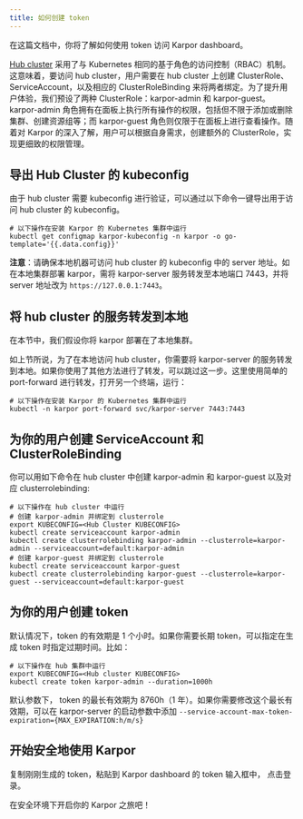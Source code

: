 ```yaml
---
title: 如何创建 token
---
```

在这篇文档中，你将了解如何使用 token 访问 Karpor dashboard。

[Hub cluster](../2-concepts/3-glossary.md#hub-cluster) 采用了与 Kubernetes 相同的基于角色的访问控制（RBAC）机制。这意味着，要访问 hub cluster，用户需要在 hub cluster 上创建 ClusterRole、ServiceAccount，以及相应的 ClusterRoleBinding 来将两者绑定。为了提升用户体验，我们预设了两种 ClusterRole：karpor-admin 和 karpor-guest。karpor-admin 角色拥有在面板上执行所有操作的权限，包括但不限于添加或删除集群、创建资源组等；而 karpor-guest 角色则仅限于在面板上进行查看操作。随着对 Karpor 的深入了解，用户可以根据自身需求，创建额外的 ClusterRole，实现更细致的权限管理。

## 导出 Hub Cluster 的 kubeconfig

由于 hub cluster 需要 kubeconfig 进行验证，可以通过以下命令一键导出用于访问 hub cluster 的 kubeconfig。
```shell
# 以下操作在安装 Karpor 的 Kubernetes 集群中运行
kubectl get configmap karpor-kubeconfig -n karpor -o go-template='{{.data.config}}'
```

**注意**：请确保本地机器可访问 hub cluster 的 kubeconfig 中的 server 地址。如在本地集群部署 karpor，需将 karpor-server 服务转发至本地端口 7443，并将 server 地址改为 `https://127.0.0.1:7443`。

## 将 hub cluster 的服务转发到本地

在本节中，我们假设你将 karpor 部署在了本地集群。

如上节所说，为了在本地访问 hub cluster，你需要将 karpor-server 的服务转发到本地。如果你使用了其他方法进行了转发，可以跳过这一步。这里使用简单的 port-forward 进行转发，打开另一个终端，运行：

```shell
# 以下操作在安装 Karpor 的 Kubernetes 集群中运行
kubectl -n karpor port-forward svc/karpor-server 7443:7443
```

## 为你的用户创建 ServiceAccount 和 ClusterRoleBinding

你可以用如下命令在 hub cluster 中创建 karpor-admin 和 karpor-guest 以及对应 clusterrolebinding:

```shell
# 以下操作在 hub cluster 中运行
# 创建 karpor-admin 并绑定到 clusterrole
export KUBECONFIG=<Hub Cluster KUBECONFIG>
kubectl create serviceaccount karpor-admin
kubectl create clusterrolebinding karpor-admin --clusterrole=karpor-admin --serviceaccount=default:karpor-admin
# 创建 karpor-guest 并绑定到 clusterrole
kubectl create serviceaccount karpor-guest
kubectl create clusterrolebinding karpor-guest --clusterrole=karpor-guest --serviceaccount=default:karpor-guest
```

## 为你的用户创建 token

默认情况下，token 的有效期是 1 个小时。如果你需要长期 token，可以指定在生成 token 时指定过期时间。比如：

```shell
# 以下操作在 hub 集群中运行
export KUBECONFIG=<Hub cluster KUBECONFIG>
kubectl create token karpor-admin --duration=1000h
```

默认参数下， token 的最长有效期为 8760h（1 年）。如果你需要修改这个最长有效期，可以在 karpor-server 的启动参数中添加 `--service-account-max-token-expiration={MAX_EXPIRATION:h/m/s}`

## 开始安全地使用 Karpor

复制刚刚生成的 token，粘贴到 Karpor dashboard 的 token 输入框中， 点击登录。

在安全环境下开启你的 Karpor 之旅吧！

